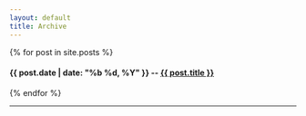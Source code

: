 ```yaml
---
layout: default
title: Archive
---
```



{% for post in site.posts  %}
<h4>{{ post.date | date: "%b %d, %Y"  }} -- <a href="{{ post.url }}">{{ post.title }}</a></h4>
{% endfor %}
<hr/>